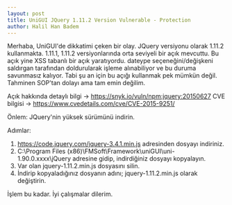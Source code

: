 ```yaml
---
layout: post
title: UniGUI JQuery 1.11.2 Version Vulnerable - Protection
author: Halil Han Badem
---
```


Merhaba,
UniGUI'de dikkatimi çeken bir olay. JQuery versiyonu olarak 1.11.2 kullanmakta. 1.11.1, 1.11.2 versiyonlarında orta seviyeli bir açık mevcuttu. Bu açık yine XSS tabanlı bir açık yaratıyordu. dateype seçeneğini/değişkeni saldırgan tarafından doldurularak işleme alınabiliyor ve bu duruma savunmasız kalıyor. Tabi şu an için bu açığı kullanmak pek mümkün değil. Tahminen SOP'tan dolayı ama tam emin değilim.

Açık hakkında detaylı bilgi -> https://snyk.io/vuln/npm:jquery:20150627
CVE bilgisi -> https://www.cvedetails.com/cve/CVE-2015-9251/

Önlem: JQuery'nin yüksek sürümünü indirin.

Adımlar:

1. https://code.jquery.com/jquery-3.4.1.min.js adresinden dosyayı indiriniz.
2. C:\Program Files (x86)\FMSoft\Framework\uniGUI\uni-1.90.0.xxxx\jQuery  adresine gidip, indirdiğiniz dosyayı kopyalayın.
3. Var olan  jquery-1.11.2.min.js dosyasını silin.
4. İndirip kopyaladığınız dosyanın adını; jquery-1.11.2.min.js olarak değiştirin. 

İşlem bu kadar. 
İyi çalışmalar dilerim.
